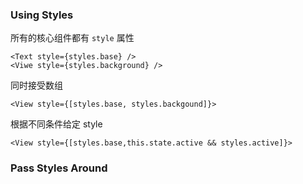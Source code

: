### Using Styles
所有的核心组件都有 `style` 属性
```
<Text style={styles.base} />
<Viwe style={styles.background} />
```
同时接受数组
```
<View style={[styles.base, styles.backgound]}>
```
根据不同条件给定 style
```
<View style={[styles.base,this.state.active && styles.active]}>
```

### Pass Styles Around
